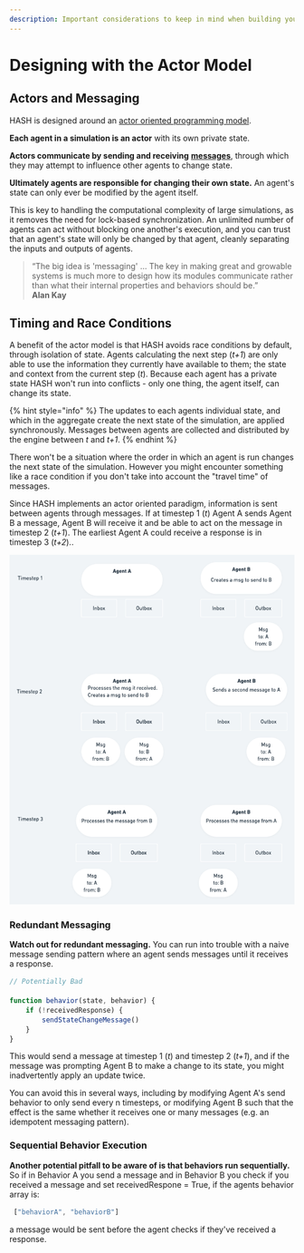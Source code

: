 ```yaml
---
description: Important considerations to keep in mind when building your simulation
---
```


# Designing with the Actor Model

## Actors and Messaging

HASH is designed around an [actor oriented programming model](https://en.wikipedia.org/wiki/Actor_model).

**Each agent in a simulation is an actor** with its own private state.

**Actors communicate by sending and receiving** [**messages**](../agent-messages/), through which they may attempt to influence other agents to change state.

**Ultimately agents are responsible for changing their own state.** An agent's state can only ever be modified by the agent itself.

This is key to handling the computational complexity of large simulations, as it removes the need for lock-based synchronization. An unlimited number of agents can act without blocking one another's execution, and you can trust that an agent's state will only be changed by that agent, cleanly separating the inputs and outputs of agents.

> “The big idea is 'messaging' … The key in making great and growable systems is much more to design how its modules communicate rather than what their internal properties and behaviors should be.”  
> **Alan Kay**

## Timing and Race Conditions

A benefit of the actor model is that HASH avoids race conditions by default, through isolation of state. Agents calculating the next step \(_t+1_\) are only able to use the information they currently have available to them; the state and context from the current step \(_t_\). Because each agent has a private state HASH won't run into conflicts - only one thing, the agent itself, can change its state. 

{% hint style="info" %}
The updates to each agents individual state, and which in the aggregate create the next state of the simulation, are applied synchronously. Messages between agents are collected and distributed by the engine between _t_ and _t+1_.
{% endhint %}

There won't be a situation where the order in which an agent is run changes the next state of the simulation. However you might encounter something like a race condition if you don't take into account the "travel time" of messages.

Since HASH implements an actor oriented paradigm, information is sent between agents through messages. If at timestep 1 \(_t_\) Agent A sends Agent B a message, Agent B will receive it and be able to act on the message in timestep 2 \(_t+1_\). The earliest Agent A could receive a response is in timestep 3 \(_t+2_\).. 

![](../.gitbook/assets/image%20%2815%29.png)

### Redundant Messaging

**Watch out for redundant messaging.** You can run into trouble with a naive message sending pattern where an agent sends messages until it receives a response.

```javascript
// Potentially Bad 

function behavior(state, behavior) {
    if (!receivedResponse) {
        sendStateChangeMessage()
    }
}
```

This would send a message at timestep 1 \(_t_\) and timestep 2 \(_t+1_\), and if the message was prompting Agent B to make a change to its state, you might inadvertently apply an update twice.

You can avoid this in several ways, including by modifying Agent A's send behavior to only send every n timesteps, or modifying Agent B such that the effect is the same whether it receives one or many messages \(e.g. an idempotent messaging pattern\).

### Sequential Behavior Execution

**Another potential pitfall to be aware of is that behaviors run sequentially.** So if in Behavior A you send a message and in Behavior B you check if you received a message and set receivedRespone = True, if the agents behavior array is:

```javascript
 ["behaviorA", "behaviorB"]
```

a message would be sent before the agent checks if they've received a response.

